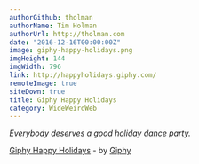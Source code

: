 ```yaml
---
authorGithub: tholman
authorName: Tim Holman
authorUrl: http://tholman.com
date: "2016-12-16T00:00:00Z"
image: giphy-happy-holidays.png
imgHeight: 144
imgWidth: 796
link: http://happyholidays.giphy.com/
remoteImage: true
siteDown: true
title: Giphy Happy Holidays
category: WideWeirdWeb
---
```


_Everybody deserves a good holiday dance party._

[Giphy Happy Holidays](http://happyholidays.giphy.com/) - by [Giphy](http://giphy.com)
